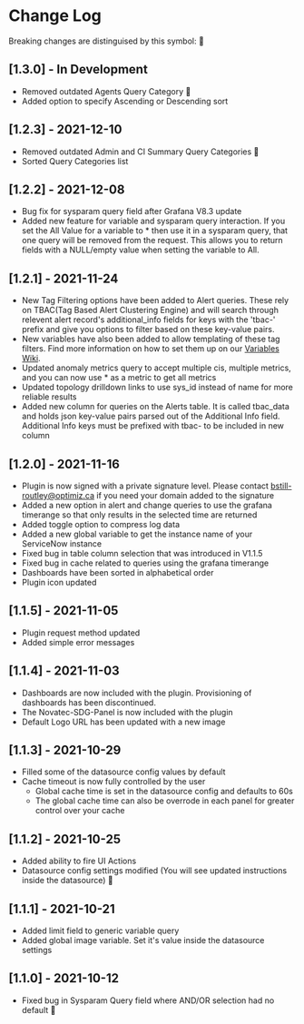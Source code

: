 # Change Log

Breaking changes are distinguised by this symbol: 🔧

## [1.3.0] - In Development

- Removed outdated Agents Query Category 🔧
- Added option to specify Ascending or Descending sort

## [1.2.3] - 2021-12-10

- Removed outdated Admin and CI Summary Query Categories 🔧
- Sorted Query Categories list

## [1.2.2] - 2021-12-08

- Bug fix for sysparam query field after Grafana V8.3 update
- Added new feature for variable and sysparam query interaction. If you set the All Value for a variable to \* then use it in a sysparam query, that one query will be removed from the request. This allows you to return fields with a NULL/empty value when setting the variable to All.

## [1.2.1] - 2021-11-24

- New Tag Filtering options have been added to Alert queries. These rely on TBAC(Tag Based Alert Clustering Engine) and will search through relevent alert record's additional_info fields for keys with the 'tbac-' prefix and give you options to filter based on these key-value pairs.
- New variables have also been added to allow templating of these tag filters. Find more information on how to set them up on our [Variables Wiki](https://github.com/optimizca/servicenow-grafana/wiki/Variables).
- Updated anomaly metrics query to accept multiple cis, multiple metrics, and you can now use \* as a metric to get all metrics
- Updated topology drilldown links to use sys_id instead of name for more reliable results
- Added new column for queries on the Alerts table. It is called tbac_data and holds json key-value pairs parsed out of the Additional Info field. Additional Info keys must be prefixed with tbac- to be included in new column

## [1.2.0] - 2021-11-16

- Plugin is now signed with a private signature level. Please contact bstill-routley@optimiz.ca if you need your domain added to the signature
- Added a new option in alert and change queries to use the grafana timerange so that only results in the selected time are returned
- Added toggle option to compress log data
- Added a new global variable to get the instance name of your ServiceNow instance
- Fixed bug in table column selection that was introduced in V1.1.5
- Fixed bug in cache related to queries using the grafana timerange
- Dashboards have been sorted in alphabetical order
- Plugin icon updated

## [1.1.5] - 2021-11-05

- Plugin request method updated
- Added simple error messages

## [1.1.4] - 2021-11-03

- Dashboards are now included with the plugin. Provisioning of dashboards has been discontinued.
- The Novatec-SDG-Panel is now included with the plugin
- Default Logo URL has been updated with a new image

## [1.1.3] - 2021-10-29

- Filled some of the datasource config values by default
- Cache timeout is now fully controlled by the user
  - Global cache time is set in the datasource config and defaults to 60s
  - The global cache time can also be overrode in each panel for greater control over your cache

## [1.1.2] - 2021-10-25

- Added ability to fire UI Actions
- Datasource config settings modified (You will see updated instructions inside the datasource) 🔧

## [1.1.1] - 2021-10-21

- Added limit field to generic variable query
- Added global image variable. Set it's value inside the datasource settings

## [1.1.0] - 2021-10-12

- Fixed bug in Sysparam Query field where AND/OR selection had no default 🔧
